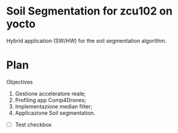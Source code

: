 # Soil Segmentation for zcu102 on yocto
Hybrid application (SW/HW) for the soil segmentation algorithm.

# Plan

Objectives
1. Gestione acceleratore reale;
2. Profiling app Comp4Drones;
3. Implementazione median filter;
4. Applicazione Soil segmentation.

- [ ] Test checkbox 
